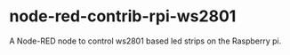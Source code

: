 # node-red-contrib-rpi-ws2801

A Node-RED node to control ws2801 based led strips on the Raspberry pi.
